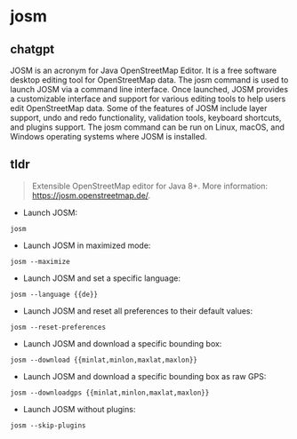 # josm 
## chatgpt 
JOSM is an acronym for Java OpenStreetMap Editor. It is a free software desktop editing tool for OpenStreetMap data. The josm command is used to launch JOSM via a command line interface. Once launched, JOSM provides a customizable interface and support for various editing tools to help users edit OpenStreetMap data. Some of the features of JOSM include layer support, undo and redo functionality, validation tools, keyboard shortcuts, and plugins support. The josm command can be run on Linux, macOS, and Windows operating systems where JOSM is installed. 

## tldr 
 
> Extensible OpenStreetMap editor for Java 8+.
> More information: <https://josm.openstreetmap.de/>.

- Launch JOSM:

`josm`

- Launch JOSM in maximized mode:

`josm --maximize`

- Launch JOSM and set a specific language:

`josm --language {{de}}`

- Launch JOSM and reset all preferences to their default values:

`josm --reset-preferences`

- Launch JOSM and download a specific bounding box:

`josm --download {{minlat,minlon,maxlat,maxlon}}`

- Launch JOSM and download a specific bounding box as raw GPS:

`josm --downloadgps {{minlat,minlon,maxlat,maxlon}}`

- Launch JOSM without plugins:

`josm --skip-plugins`
